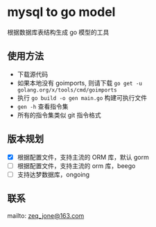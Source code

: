 # mysql to go model

根据数据库表结构生成 go 模型的工具

## 使用方法

- 下载源代码
- 如果本地没有 goimports, 则请下载 ```go get -u golang.org/x/tools/cmd/goimports```
- 执行 ```go build -o gen main.go``` 构建可执行文件
- ```gen -h``` 查看指令集
- 所有的指令集类似 git 指令格式

## 版本规划

- [x] 根据配置文件，支持主流的 ORM 库，默认 gorm
- [ ] 根据配置文件，支持主流的 orm 库，beego
- [ ] 支持达梦数据库，ongoing

## 联系

mailto: zeq_jone@163.com
